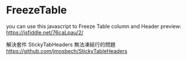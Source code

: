 # FreezeTable
you can use this javascript to Freeze Table column and Header
preview: https://jsfiddle.net/76caLpau/2/

解決套件 StickyTabHeaders 無法凍結行的問題
https://github.com/jmosbech/StickyTableHeaders
